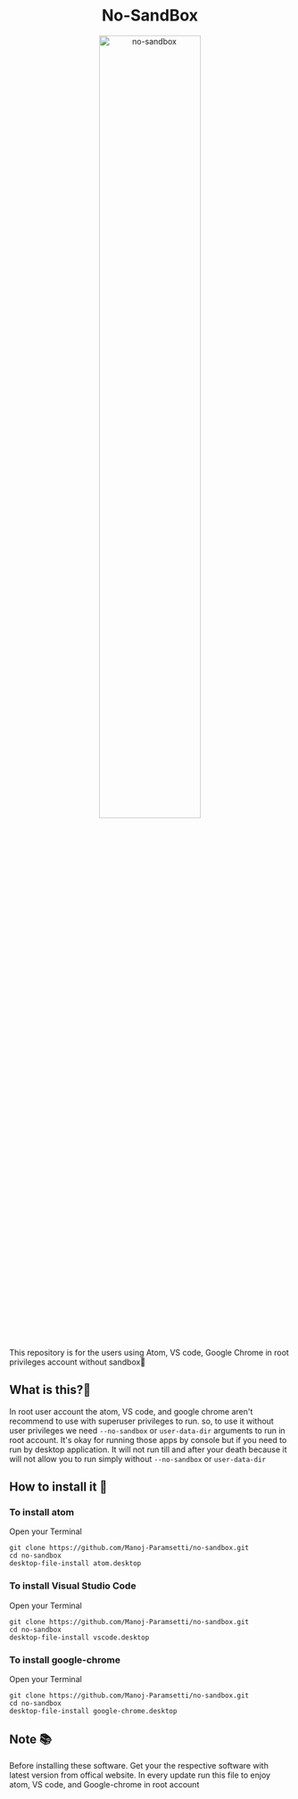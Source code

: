 <h1 align="center">No-SandBox</h1>
<p align="center">
<a href="https://ibb.co/rwFGy4f"><img src="https://i.ibb.co/hmLR8D1/no-sandbox.png" alt="no-sandbox" width=60% border="0"></a></p>

This repository is for the users using Atom, VS code, Google Chrome in root privileges account without sandbox🚀

## What is this?🤔
In root user account the atom, VS code, and google chrome aren't recommend to use with superuser privileges to run. so, to use it without user privileges we need `--no-sandbox` or `user-data-dir` arguments to run in root account. It's okay for running those apps by console but if you need to run by desktop application. It will not run till and after your death because it will not allow you to run simply without `--no-sandbox` or `user-data-dir`

## How to install it 🔧

### To install atom
Open your Terminal

```
git clone https://github.com/Manoj-Paramsetti/no-sandbox.git
cd no-sandbox
desktop-file-install atom.desktop
```
### To install Visual Studio Code
Open your Terminal

```
git clone https://github.com/Manoj-Paramsetti/no-sandbox.git
cd no-sandbox
desktop-file-install vscode.desktop
```
### To install google-chrome
Open your Terminal

```
git clone https://github.com/Manoj-Paramsetti/no-sandbox.git
cd no-sandbox
desktop-file-install google-chrome.desktop
```
## Note 📚
Before installing these software. Get your the respective software with latest version from offical website. In every update run this file to enjoy atom, VS code, and Google-chrome in root account
